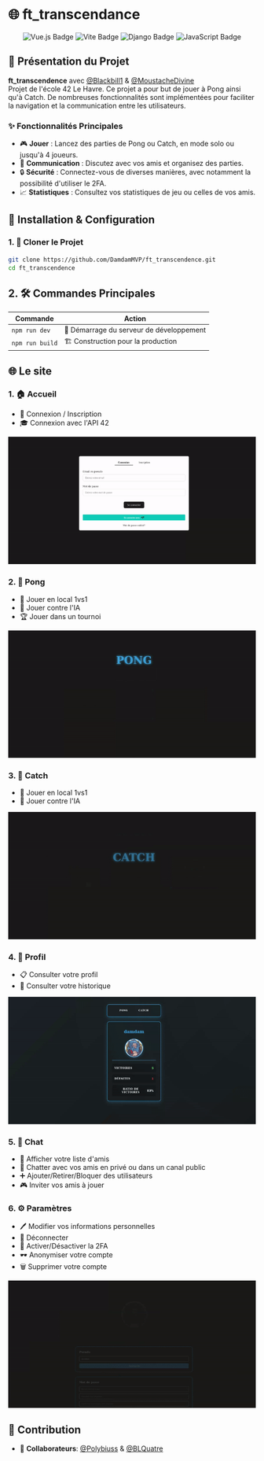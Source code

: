 # 🌐 ft_transcendance

<div align="center">
  <img src="https://img.shields.io/badge/Vue.js-35495E?style=for-the-badge&logo=vue.js&logoColor=4FC08D" alt="Vue.js Badge">
  <img src="https://img.shields.io/badge/Vite-646CFF?style=for-the-badge&logo=vite&logoColor=white" alt="Vite Badge">
  <img src="https://img.shields.io/badge/Django-092E20?style=for-the-badge&logo=django&logoColor=white" alt="Django Badge">
  <img src="https://img.shields.io/badge/JavaScript-F7DF1E?style=for-the-badge&logo=javascript&logoColor=black" alt="JavaScript Badge">
</div>

## 🚀 Présentation du Projet

**ft_transcendence** avec [@Blackbill1](https://github.com/Blackbill1) & [@MoustacheDivine](https://github.com/MoustacheDivine)  
Projet de l'école 42 Le Havre. Ce projet a pour but de jouer à Pong ainsi qu'à Catch. De nombreuses fonctionnalités sont implémentées pour faciliter la navigation et la communication entre les utilisateurs.

### ✨ Fonctionnalités Principales

- 🎮 **Jouer** : Lancez des parties de Pong ou Catch, en mode solo ou jusqu'à 4 joueurs.
- 💬 **Communication** : Discutez avec vos amis et organisez des parties.
- 🔒 **Sécurité** : Connectez-vous de diverses manières, avec notamment la possibilité d'utiliser le 2FA.
- 📈 **Statistiques** : Consultez vos statistiques de jeu ou celles de vos amis.

## 🔧 Installation & Configuration

### 1. 🚀 Cloner le Projet

```bash
git clone https://github.com/DamdamMVP/ft_transcendence.git
cd ft_transcendence
```

## 2. 🛠️ Commandes Principales

| Commande        | Action                                   |
| --------------- | ---------------------------------------- |
| `npm run dev`   | 🚀 Démarrage du serveur de développement |
| `npm run build` | 🏗 Construction pour la production        |

## 🌐 Le site

### 1. 🏠 Accueil

- 🔑 Connexion / Inscription
- 🎓 Connexion avec l'API 42

![Affichage du login](readme/login.gif)

### 2. 🏓 Pong

- 👥 Jouer en local 1vs1
- 🤖 Jouer contre l'IA
- 🏆 Jouer dans un tournoi

![Affichage du pong](readme/pong.gif)

### 3. 🎯 Catch

- 👥 Jouer en local 1vs1
- 🤖 Jouer contre l'IA

![Affichage du catch](readme/catch.gif)

### 4. 👤 Profil

- 📋 Consulter votre profil
- 📜 Consulter votre historique

![Affichage du profil](readme/profil.gif)

### 5. 💬 Chat

- 👥 Afficher votre liste d'amis
- 💬 Chatter avec vos amis en privé ou dans un canal public
- ➕ Ajouter/Retirer/Bloquer des utilisateurs
- 🎮 Inviter vos amis à jouer

### 6. ⚙️ Paramètres

- 🖊️ Modifier vos informations personnelles
- 🚪 Déconnecter
- 🔐 Activer/Désactiver la 2FA
- 🕶️ Anonymiser votre compte
- 🗑️ Supprimer votre compte

![Affichage des paramètres](readme/settings.gif)

## 🤝 Contribution

- 👤 **Collaborateurs**: [@Polybiuss](https://github.com/Polybiuss) & [@BLQuatre](https://github.com/BLQuatre)
